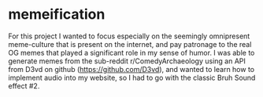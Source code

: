 # memeification

For this project I wanted to focus especially on the seemingly omnipresent meme-culture that is present on the internet, and pay patronage to the real OG memes that played a significant role in my sense of humor. I was able to generate memes from the sub-reddit r/ComedyArchaeology using an API from D3vd on github (https://github.com/D3vd), and wanted to learn how to implement audio into my website, so I had to go with the classic Bruh Sound effect #2. 
